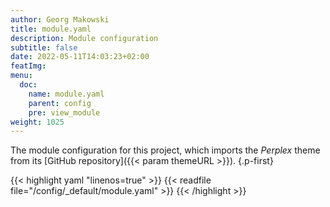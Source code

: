 ```yaml
---
author: Georg Makowski
title: module.yaml
description: Module configuration
subtitle: false
date: 2022-05-11T14:03:23+02:00 
featImg:
menu:
  doc:
    name: module.yaml
    parent: config
    pre: view_module
weight: 1025
---
```


The module configuration for this project, which imports the _Perplex_ theme from its [GitHub repository]({{< param themeURL >}}).
{.p-first} <!--more-->

{{< highlight yaml "linenos=true" >}}
{{< readfile file="/config/_default/module.yaml" >}}
{{< /highlight >}}

